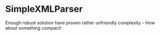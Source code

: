 # SimpleXMLParser
Enough robust solution have proven rather unfriendly complexity - How about something compact! 
